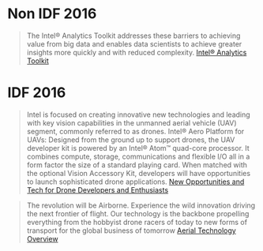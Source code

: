 # Non IDF 2016

> The Intel® Analytics Toolkit addresses these barriers to achieving value from big data and enables data scientists to achieve greater insights more quickly and with reduced complexity. [Intel® Analytics Toolkit](http://www.intel.com/content/www/us/en/software/intel-graph-solutions.html)

# IDF 2016

> Intel is focused on creating innovative new technologies and leading with key vision capabilities in the unmanned aerial vehicle (UAV) segment, commonly referred to as drones. Intel® Aero Platform for UAVs: Designed from the ground up to support drones, the UAV developer kit is powered by an Intel® Atom™ quad-core processor. It combines compute, storage, communications and flexible I/O all in a form factor the size of a standard playing card. When matched with the optional Vision Accessory Kit, developers will have opportunities to launch sophisticated drone applications. [New Opportunities and Tech for Drone Developers and Enthusiasts](https://newsroom.intel.com/chip-shots/new-opportunities-tech-drone-developers-enthusiasts/)

> The revolution will be Airborne. Experience the wild innovation driving the next frontier of flight. Our technology is the backbone propelling everything from the hobbyist drone racers of today to new forms of transport for the global business of tomorrow [Aerial Technology Overview](http://www.intel.com/content/www/us/en/technology-innovation/aerial-technology-overview.html)

> 

